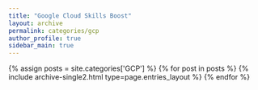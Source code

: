```yaml
---
title: "Google Cloud Skills Boost"
layout: archive
permalink: categories/gcp
author_profile: true
sidebar_main: true
---
```


{% assign posts = site.categories['GCP'] %}
{% for post in posts %} {% include archive-single2.html type=page.entries_layout %} {% endfor %}
